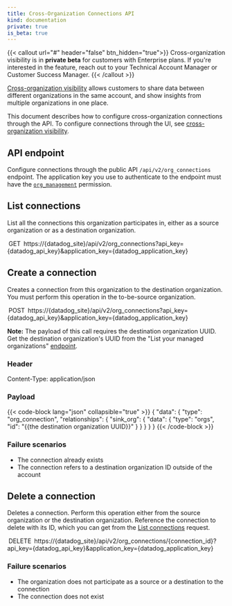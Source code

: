 ```yaml
---
title: Cross-Organization Connections API
kind: documentation
private: true
is_beta: true
---
```


{{< callout url="#" header="false" btn_hidden="true">}}
  Cross-organization visibility is in <strong>private beta</strong> for customers with Enterprise plans. If you're interested in the feature, reach out to your Technical Account Manager or Customer Success Manager.
{{< /callout >}} 

[Cross-organization visibility][1] allows customers to share data between different organizations in the same account, and show insights from multiple organizations in one place.

This document describes how to configure cross-organization connections through the API. To configure connections through the UI, see [cross-organization visibility][1].

## API endpoint

Configure connections through the public API `/api/v2/org_connections` endpoint. The application key you use to authenticate to the endpoint must have the [`org_management`][2] permission.

## List connections

List all the connections this organization participates in, either as a source organization or as a destination organization.

<span style="padding:3px" class="font-semibold text-api-get bg-bg-api-get">GET</span>
https://{datadog_site}/api/v2/org_connections?api_key={datadog_api_key}&application_key={datadog_application_key}

## Create a connection

Creates a connection from this organization to the destination organization. You must perform this operation in the to-be-source organization.

<span style="padding:3px" class="font-semibold text-api-post bg-bg-api-post">POST</span> https://{datadog_site}/api/v2/org_connections?api_key={datadog_api_key}&application_key={datadog_application_key}

**Note:** The payload of this call requires the destination organization UUID. Get the destination organization's UUID from the "List your managed organizations" [endpoint][3].

### Header

Content-Type: application/json

### Payload

{{< code-block lang="json" collapsible="true" >}}
{
    "data": {
        "type": "org_connection",
        "relationships": {
            "sink_org": {
                "data": {
                    "type": "orgs",
                    "id": "{{the destination organization UUID}}"
                }
            }
        }
    }
}
{{< /code-block >}}

### Failure scenarios

- The connection already exists
- The connection refers to a destination organization ID outside of the account

## Delete a connection

Deletes a connection. Perform this operation either from the source organization or the destination organization. Reference the connection to delete with its ID, which you can get from the [List connections](#list-connections) request.

<span style="padding:3px" class="font-semibold text-api-delete bg-bg-api-delete">DELETE</span> https://{datadog_site}/api/v2/org_connections/{connection_id}?api_key={datadog_api_key}&application_key={datadog_application_key}

### Failure scenarios

- The organization does not participate as a source or a destination to the connection
- The connection does not exist

[1]: /account_management/org_settings/cross_org_visibility
[2]: /account_management/rbac/permissions/#access-management
[3]: /api/latest/organizations/#list-your-managed-organizations

